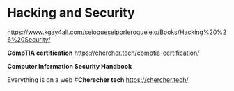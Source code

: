 # Hacking and Security
https://www.kgay4all.com/seioqueseiporleroqueleio/Books/Hacking%20%26%20Security/

**CompTIA certification**
https://chercher.tech/comptia-certification/

**Computer Information Security Handbook**

Everything is on a web
#**Cherecher tech**
https://chercher.tech/
